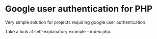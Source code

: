 # Google user authentication for PHP



Very simple solution for projects requiring google user authentication.

Take a look at self-explanatory example - index.php.

